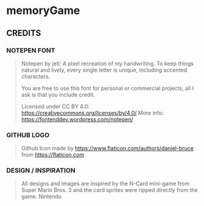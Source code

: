 # memoryGame


## CREDITS

### NOTEPEN FONT
>Notepen by jeti: A pixel recreation of my handwriting. To keep things natural and lively, every single letter is unique, including
>accented characters.
>
>You are free to use this font for personal or commercial projects, all I ask is that you include credit.
>
>Licensed under CC BY 4.0: https://creativecommons.org/licenses/by/4.0/
>More info: https://fontenddev.wordpress.com/notepen/

### GITHUB LOGO
>Github Icon made by https://www.flaticon.com/authors/daniel-bruce from https://flaticon.com

### DESIGN / INSPIRATION
> All designs and images are inspired by the N-Card mini-game from Super Mario Bros. 3 and the card sprites were ripped directly
> from the game. Nintendo
